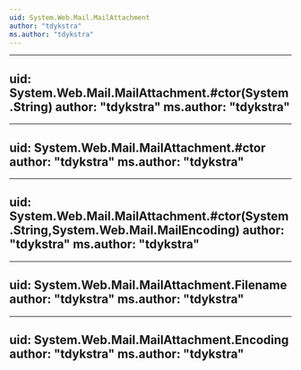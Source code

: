 ```yaml
---
uid: System.Web.Mail.MailAttachment
author: "tdykstra"
ms.author: "tdykstra"
---
```


---
uid: System.Web.Mail.MailAttachment.#ctor(System.String)
author: "tdykstra"
ms.author: "tdykstra"
---

---
uid: System.Web.Mail.MailAttachment.#ctor
author: "tdykstra"
ms.author: "tdykstra"
---

---
uid: System.Web.Mail.MailAttachment.#ctor(System.String,System.Web.Mail.MailEncoding)
author: "tdykstra"
ms.author: "tdykstra"
---

---
uid: System.Web.Mail.MailAttachment.Filename
author: "tdykstra"
ms.author: "tdykstra"
---

---
uid: System.Web.Mail.MailAttachment.Encoding
author: "tdykstra"
ms.author: "tdykstra"
---

